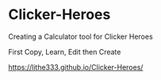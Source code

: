 # Clicker-Heroes

Creating a Calculator tool for Clicker Heroes

First Copy, Learn, Edit then Create

https://lithe333.github.io/Clicker-Heroes/
